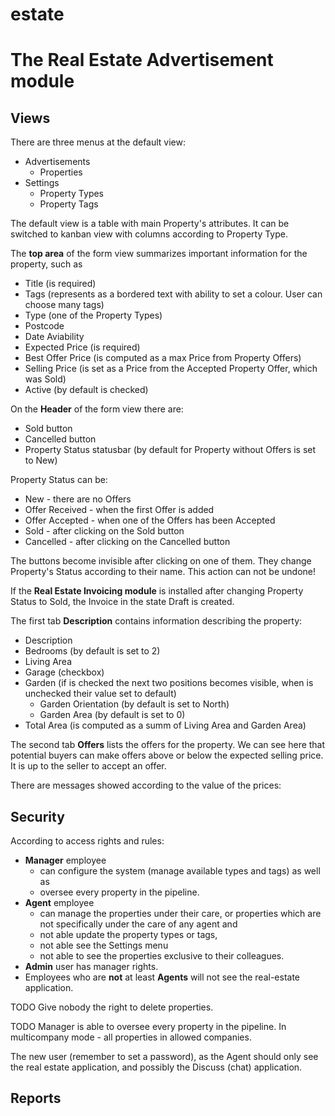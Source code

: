 # estate
# The Real Estate Advertisement module

## Views

There are three menus at the default view:
* Advertisements
  * Properties
* Settings
  * Property Types
  * Property Tags

The default view is a table with main Property's attributes.
It can be switched to kanban view with columns according to Property Type.

The **top area** of the form view summarizes important information for the property, such as 
* Title (is required)
* Tags (represents as a bordered text with ability to set a colour. User can choose many tags)
* Type (one of the Property Types)
* Postcode
* Date Aviability
* Expected Price (is required)
* Best Offer Price (is computed as a max Price from Property Offers)
* Selling Price (is set as a Price from the Accepted Property Offer, which was Sold)
* Active (by default is checked)

On the **Header** of the form view there are:
* Sold button
* Cancelled button
* Property Status statusbar (by default for Property without Offers is set to New)

Property Status can be:
* New - there are no Offers
* Offer Received - when the first Offer is added
* Offer Accepted - when one of the Offers has been Accepted
* Sold - after clicking on the Sold button
* Cancelled - after clicking on the Cancelled button

The buttons become invisible after clicking on one of them. They change Property's Status according to their name. This action can not be undone!

If the **Real Estate Invoicing module** is installed after changing Property Status to Sold, the Invoice in the state Draft is created. 


The first tab **Description** contains information describing the property: 
* Description
* Bedrooms (by default is set to 2)
* Living Area
* Garage (checkbox)
* Garden (if is checked the next two positions becomes visible, when is unchecked their value set to default)
  * Garden Orientation (by default is set to North)
  * Garden Area (by default is set to 0)
* Total Area (is computed as a summ of Living Area and Garden Area)

The second tab **Offers** lists the offers for the property. 
We can see here that potential buyers can make offers above or below the expected selling price. It is up to the seller to accept an offer.

There are messages showed according to the value of the prices:


## Security

According to access rights and rules: 
* **Manager** employee 
  * can configure the system (manage available types and tags) as well as 
  * oversee every property in the pipeline. 
* **Agent** employee  
  * can manage the properties under their care, or properties which are not specifically under the care of any agent and 
  * not able update the property types or tags,
  * not able see the Settings menu
  * not able to see the properties exclusive to their colleagues.
* **Admin** user has manager rights.
* Employees who are **not** at least **Agents** will not see the real-estate application.

TODO Give nobody the right to delete properties.

TODO Manager is able to oversee every property in the pipeline. In multicompany mode - all properties in allowed companies.

The new user (remember to set a password), as the Agent should only see the real estate application, and possibly the Discuss (chat) application.

## Reports


